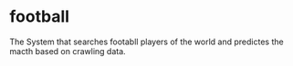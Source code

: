 # football
The System that searches footabll players of the world and predictes the macth based on crawling data.